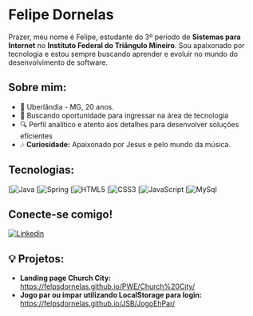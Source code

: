 # Felipe Dornelas 
 
Prazer, meu nome é Felipe, estudante do 3º período de **Sistemas para Internet** no **Instituto Federal do Triângulo Mineiro**. Sou apaixonado por tecnologia e estou sempre buscando aprender e evoluir no mundo do desenvolvimento de software.
 
## Sobre mim:
 
- 📍 Uberlândia - MG, 20 anos.
- 🚀 Buscando oportunidade para ingressar na área de tecnologia
- 🔍 Perfil analítico e atento aos detalhes para desenvolver soluções eficientes
- 🎶 **Curiosidade:** Apaixonado por Jesus e pelo mundo da música. 

## Tecnologias:
[![Java](https://img.shields.io/badge/Java-ED8B00?style=for-the-badge&logo=openjdk&logoColor=white)
[![Spring](https://img.shields.io/badge/Spring-6DB33F?style=for-the-badge&logo=spring&logoColor=white)
[![HTML5](https://img.shields.io/badge/HTML5-E34F26?style=for-the-badge&logo=html5&logoColor=white)
[![CSS3](https://img.shields.io/badge/CSS3-1572B6?style=for-the-badge&logo=css3&logoColor=white)
[![JavaScript](https://img.shields.io/badge/JavaScript-F7DF1E?style=for-the-badge&logo=javascript&logoColor=black)
[![MySql](https://img.shields.io/badge/MySQL-00000F?style=for-the-badge&logo=mysql&logoColor=white)
 
## Conecte-se comigo! 

[![Linkedin](https://img.shields.io/badge/LinkedIn-0077B5?style=for-the-badge&logo=linkedin&logoColor=white)](https://www.linkedin.com/in/felipe-dornelas-2b3214208/)
 
## 💡 Projetos:

- **Landing page Church City:** https://felpsdornelas.github.io/PWE/Church%20City/
- **Jogo par ou ímpar utilizando LocalStorage para login:** https://felpsdornelas.github.io/JSB/JogoEhPar/
